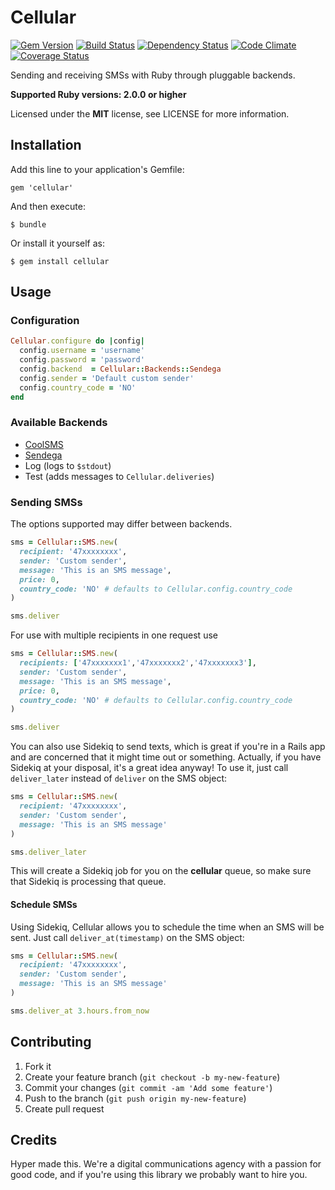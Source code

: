 # Cellular

[![Gem Version](https://img.shields.io/gem/v/cellular.svg?style=flat)](https://rubygems.org/gems/cellular)
[![Build Status](https://img.shields.io/travis/hyperoslo/cellular.svg?style=flat)](https://travis-ci.org/hyperoslo/cellular)
[![Dependency Status](https://img.shields.io/gemnasium/hyperoslo/cellular.svg?style=flat)](https://gemnasium.com/hyperoslo/cellular)
[![Code Climate](https://img.shields.io/codeclimate/github/hyperoslo/cellular.svg?style=flat)](https://codeclimate.com/github/hyperoslo/cellular)
[![Coverage Status](https://img.shields.io/coveralls/hyperoslo/cellular.svg?style=flat)](https://coveralls.io/r/hyperoslo/cellular)

Sending and receiving SMSs with Ruby through pluggable backends.

**Supported Ruby versions: 2.0.0 or higher**

Licensed under the **MIT** license, see LICENSE for more information.


## Installation

Add this line to your application's Gemfile:

    gem 'cellular'

And then execute:

    $ bundle

Or install it yourself as:

    $ gem install cellular


## Usage

### Configuration

```ruby
Cellular.configure do |config|
  config.username = 'username'
  config.password = 'password'
  config.backend  = Cellular::Backends::Sendega
  config.sender = 'Default custom sender'
  config.country_code = 'NO'
end
```


### Available Backends

* [CoolSMS](http://coolsms.com/)
* [Sendega](http://sendega.com/)
* Log (logs to `$stdout`)
* Test (adds messages to `Cellular.deliveries`)


### Sending SMSs

The options supported may differ between backends.

```ruby
sms = Cellular::SMS.new(
  recipient: '47xxxxxxxx',
  sender: 'Custom sender',
  message: 'This is an SMS message',
  price: 0,
  country_code: 'NO' # defaults to Cellular.config.country_code
)

sms.deliver
```
For use with multiple recipients in one request use

```ruby
sms = Cellular::SMS.new(
  recipients: ['47xxxxxxx1','47xxxxxxx2','47xxxxxxx3'],
  sender: 'Custom sender',
  message: 'This is an SMS message',
  price: 0,
  country_code: 'NO' # defaults to Cellular.config.country_code
)

sms.deliver
```
You can also use Sidekiq to send texts, which is great if you're in a Rails app
and are concerned that it might time out or something. Actually, if you have
Sidekiq at your disposal, it's a great idea anyway! To use it, just call
`deliver_later` instead of `deliver` on the SMS object:

```ruby
sms = Cellular::SMS.new(
  recipient: '47xxxxxxxx',
  sender: 'Custom sender',
  message: 'This is an SMS message'
)

sms.deliver_later
```

This will create a Sidekiq job for you on the **cellular** queue, so make sure
that Sidekiq is processing that queue.

[sidekiq]: http://sidekiq.org

#### Schedule SMSs

Using Sidekiq, Cellular allows you to schedule the time when an SMS will be sent.
Just call `deliver_at(timestamp)` on the SMS object:

```ruby
sms = Cellular::SMS.new(
  recipient: '47xxxxxxxx',
  sender: 'Custom sender',
  message: 'This is an SMS message'
)

sms.deliver_at 3.hours.from_now
```

## Contributing

1. Fork it
2. Create your feature branch (`git checkout -b my-new-feature`)
3. Commit your changes (`git commit -am 'Add some feature'`)
4. Push to the branch (`git push origin my-new-feature`)
5. Create pull request


## Credits

Hyper made this. We're a digital communications agency with a passion for good code,
and if you're using this library we probably want to hire you.
